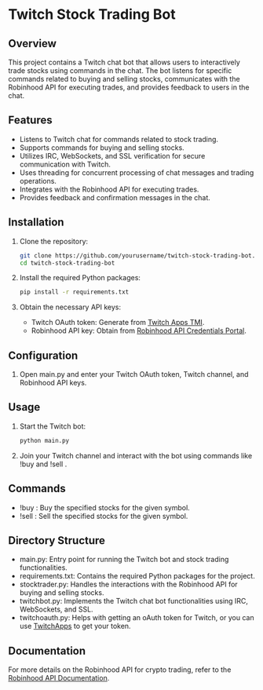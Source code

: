 # Twitch Stock Trading Bot

## Overview
This project contains a Twitch chat bot that allows users to interactively trade stocks using commands in the chat. The bot listens for specific commands related to buying and selling stocks, communicates with the Robinhood API for executing trades, and provides feedback to users in the chat.

## Features
- Listens to Twitch chat for commands related to stock trading.
- Supports commands for buying and selling stocks.
- Utilizes IRC, WebSockets, and SSL verification for secure communication with Twitch.
- Uses threading for concurrent processing of chat messages and trading operations.
- Integrates with the Robinhood API for executing trades.
- Provides feedback and confirmation messages in the chat.

## Installation
1. Clone the repository:
    ```bash
    git clone https://github.com/yourusername/twitch-stock-trading-bot.git
    cd twitch-stock-trading-bot
    ```

2. Install the required Python packages:
    ```bash
    pip install -r requirements.txt
    ```

3. Obtain the necessary API keys:
    - Twitch OAuth token: Generate from [Twitch Apps TMI](https://twitchapps.com/tmi/).
    - Robinhood API key: Obtain from [Robinhood API Credentials Portal]().

## Configuration
1. Open main.py and enter your Twitch OAuth token, Twitch channel, and Robinhood API keys.

## Usage
1. Start the Twitch bot:
    ```bash
    python main.py
    ```

2. Join your Twitch channel and interact with the bot using commands like !buy <symbol> and !sell <symbol> .

## Commands
- !buy <symbol>: Buy the specified stocks for the given symbol.
- !sell <symbol>: Sell the specified stocks for the given symbol.

## Directory Structure
- main.py: Entry point for running the Twitch bot and stock trading functionalities.
- requirements.txt: Contains the required Python packages for the project.
- stocktrader.py: Handles the interactions with the Robinhood API for buying and selling stocks.
- twitchbot.py: Implements the Twitch chat bot functionalities using IRC, WebSockets, and SSL.
- twitchoauth.py: Helps with getting an oAuth token for Twitch, or you can use [TwitchApps](https://twitchapps.com/tmi/) to get your token.

## Documentation
For more details on the Robinhood API for crypto trading, refer to the [Robinhood API Documentation](https://docs.robinhood.com/crypto/trading/).
